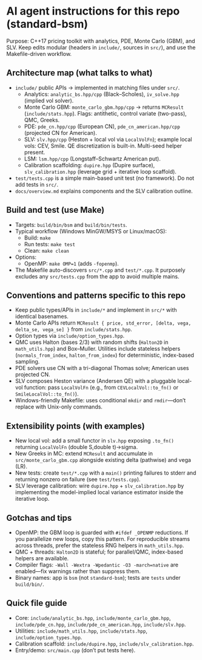 # AI agent instructions for this repo (standard-bsm)

Purpose: C++17 pricing toolkit with analytics, PDE, Monte Carlo (GBM), and SLV. Keep edits modular (headers in `include/`, sources in `src/`), and use the Makefile-driven workflow.

## Architecture map (what talks to what)
- `include/` public APIs → implemented in matching files under `src/`.
  - Analytics: `analytic_bs.hpp/cpp` (Black–Scholes), `iv_solve.hpp` (implied vol solver).
  - Monte Carlo GBM: `monte_carlo_gbm.hpp/cpp` → returns `MCResult` (`include/stats.hpp`). Flags: antithetic, control variate (two-pass), QMC, Greeks.
  - PDE: `pde_cn.hpp/cpp` (European CN), `pde_cn_american.hpp/cpp` (projected CN for American).
  - SLV: `slv.hpp/cpp` (Heston + local vol via `LocalVolFn`); example local vols: CEV, Smile. QE discretization is built-in. Multi-seed helper present.
  - LSM: `lsm.hpp/cpp` (Longstaff–Schwartz American put).
  - Calibration scaffolding: `dupire.hpp` (Dupire surface), `slv_calibration.hpp` (leverage grid + iterative loop scaffold).
- `test/tests.cpp` is a simple main-based unit test (no framework). Do not add tests in `src/`.
- `docs/overview.md` explains components and the SLV calibration outline.

## Build and test (use Make)
- Targets: `build/bin/bsm` and `build/bin/tests`.
- Typical workflow (Windows MinGW/MSYS or Linux/macOS):
  - Build: `make`
  - Run tests: `make test`
  - Clean: `make clean`
- Options:
  - OpenMP: `make OMP=1` (adds `-fopenmp`).
- The Makefile auto-discovers `src/*.cpp` and `test/*.cpp`. It purposely excludes any `src/tests.cpp` from the app to avoid multiple mains.

## Conventions and patterns specific to this repo
- Keep public types/APIs in `include/*` and implement in `src/*` with identical basenames.
- Monte Carlo APIs return `MCResult { price, std_error, [delta, vega, delta_se, vega_se] }` from `include/stats.hpp`.
- Option types via `include/option_types.hpp`.
- QMC uses Halton (bases 2/3) with random shifts (`Halton2D` in `math_utils.hpp`) and Box–Muller. Utilities include stateless helpers (`normals_from_index`, `halton_from_index`) for deterministic, index-based sampling.
- PDE solvers use CN with a tri-diagonal Thomas solve; American uses projected CN.
- SLV composes Heston variance (Andersen QE) with a pluggable local-vol function: pass `LocalVolFn` (e.g., from `CEVLocalVol::to_fn()` or `SmileLocalVol::to_fn()`).
- Windows-friendly Makefile: uses conditional `mkdir` and `rmdir`—don’t replace with Unix-only commands.

## Extensibility points (with examples)
- New local vol: add a small functor in `slv.hpp` exposing `.to_fn()` returning `LocalVolFn` (double S,double t)->sigma.
- New Greeks in MC: extend `MCResult` and accumulate in `src/monte_carlo_gbm.cpp` alongside existing delta (pathwise) and vega (LR).
- New tests: create `test/*.cpp` with a `main()` printing failures to stderr and returning nonzero on failure (see `test/tests.cpp`).
- SLV leverage calibration: wire `dupire.hpp` + `slv_calibration.hpp` by implementing the model-implied local variance estimator inside the iterative loop.

## Gotchas and tips
- OpenMP: the GBM loop is guarded with `#ifdef _OPENMP` reductions. If you parallelize new loops, copy this pattern. For reproducible streams across threads, prefer the stateless RNG helpers in `math_utils.hpp`.
- QMC + threads: `Halton2D` is stateful; for parallel/QMC, index-based helpers are available.
- Compiler flags: `-Wall -Wextra -Wpedantic -O3 -march=native` are enabled—fix warnings rather than suppress them.
- Binary names: app is `bsm` (not `standard-bsm`); tests are `tests` under `build/bin/`.

## Quick file guide
- Core: `include/analytic_bs.hpp`, `include/monte_carlo_gbm.hpp`, `include/pde_cn.hpp`, `include/pde_cn_american.hpp`, `include/slv.hpp`.
- Utilities: `include/math_utils.hpp`, `include/stats.hpp`, `include/option_types.hpp`.
- Calibration scaffold: `include/dupire.hpp`, `include/slv_calibration.hpp`.
- Entry/demo: `src/main.cpp` (don’t put tests here).
